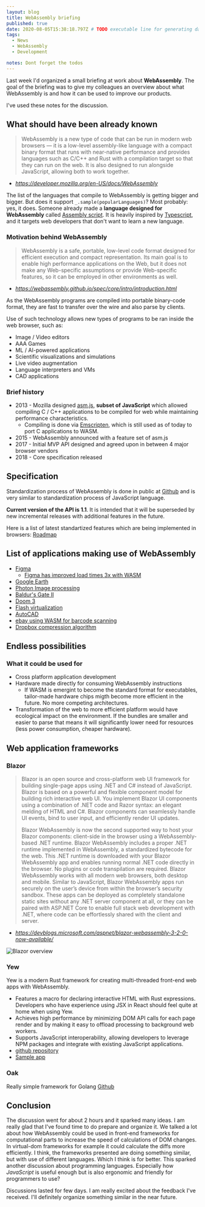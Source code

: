 ```yaml
---
layout: blog
title: WebAssembly briefing
published: true
date: 2020-08-05T15:38:18.797Z # TODO executable line for generating date
tags:
  - News
  - WebAssembly
  - Development

notes: Dont forget the todos
---
```


Last week I'd organized a small briefing at work about **WebAssembly**. The goal of the briefing was to give my colleagues an overview about what WebAssembly is and how it can be used to improve our products.

I've used these notes for the discussion.

## What should have been already known

> WebAssembly is a new type of code that can be run in modern web browsers — it is a low-level assembly-like language with a compact binary format that runs with near-native performance and provides languages such as C/C++ and Rust with a compilation target so that they can run on the web. It is also designed to run alongside JavaScript, allowing both to work together.

- _https://developer.mozilla.org/en-US/docs/WebAssembly_

The list of the languages that compile to WebAssembly is getting bigger and bigger. But does it support `_.sample(popularLanguages)`? Most probably: yes, it does. Someone already made a **language designed for WebAssembly** called [Assembly script](https://www.assemblyscript.org/). 
It is heavily inspired by [Typescript](https://www.typescriptlang.org/), and it targets web developers that don't want to learn a new language.

### Motivation behind WebAssembly

> WebAssembly is a safe, portable, low-level code format designed for efficient execution and compact representation. Its main goal is to enable high performance applications on the Web, but it does not make any Web-specific assumptions or provide Web-specific features, so it can be employed in other environments as well.

- _https://webassembly.github.io/spec/core/intro/introduction.html_

As the WebAssembly programs are compiled into portable binary-code format, they are fast to transfer over the wire and also parse by clients.

Use of such technology allows new types of programs to be ran inside the web browser, such as:

- Image / Video editors
- AAA Games
- ML / AI-powered applications
- Scientific visualizations and simulations
- Live video augmentation
- Language interpreters and VMs
- CAD applications

### Brief history

- 2013 - Mozilla designed [asm.js](http://asmjs.org/), **subset of JavaScript** which allowed compiling C / C++ applications to be compiled for web while maintaining performance characteristics. 
  - Compiling is done via [Emscripten](https://emscripten.org), which is still used as of today to port C applications to WASM.
- 2015 - WebAssembly announced with a feature set of asm.js
- 2017 - Initial MVP API designed and agreed upon in between 4 major browser vendors
- 2018 - Core specification released


## Specification

Standardization process of WebAssembly is done in public at [Github](https://github.com/WebAssembly/meetings/blob/master/process/phases.md) and is very similar to standardization process of JavaScript language.

**Current version of the API is 1.1**. It is intended that it will be superseded by new incremental releases with additional features in the future.

Here is a list of latest standartized features which are being implemented in browsers: [Roadmap](https://webassembly.org/roadmap/)

## List of applications making use of WebAssembly

- [Figma](https://medium.com/figma-design/webassembly-cut-figmas-load-time-by-3x-76f3f2395164)
  - [Figma has improved load times 3x with WASM](https://medium.com/figma-design/webassembly-cut-figmas-load-time-by-3x-76f3f2395164)
- [Google Earth](https://medium.com/google-earth/google-earth-comes-to-more-browsers-thanks-to-webassembly-1877d95810d6)
- [Photon Image processing](https://silvia-odwyer.github.io/photon/)
- [Baldur's Gate II](https://personal-1094.web.app/gemrb.html)
- [Doom 3](http://wasm.continuation-labs.com/d3demo/)
- [Flash virtualization](https://medium.com/leaningtech/running-flash-in-webassembly-using-cheerpx-an-update-d500b6fbc44e)
- [AutoCAD](https://www.autodesk.com/products/autocad-web-app/overview?linkId=68719474&plc=ACDIST&term=1-YEAR&support=ADVANCED&quantity=1)
- [ebay using WASM for barcode scanning](https://tech.ebayinc.com/engineering/webassembly-at-ebay-a-real-world-use-case/?utm_source=twitter&utm_medium=Social&utm_campaign=AddThisWidget#.XOhbJgZV6Nw.twitter)
- [Dropbox compression algorithm](https://blogs.dropbox.com/tech/2018/06/building-better-compression-together-with-divans/)


## Endless possibilities

### What it could be used for

- Cross platform application development
- Hardware made directly for consuming WebAssembly instructions
  - If WASM is emergint to become the standard format for executables, tailor-made hardware chips migth become more efficient in the future. No more competing architectures.
- Transformation of the web to more efficient platform would have ecological impact on the environment. If the bundles are smaller and easier to parse that means it will significantly lower need for resources (less power consumption, cheaper hardware).


## Web application frameworks

### Blazor

> Blazor is an open source and cross-platform web UI framework for building single-page apps using .NET and C# instead of JavaScript.
> Blazor is based on a powerful and flexible component model for building rich interactive web UI.
> You implement Blazor UI components using a combination of .NET code and Razor syntax: an elegant melding of HTML and C#. Blazor components can seamlessly handle UI events, bind to user input, and efficiently render UI updates.
> 
> Blazor WebAssembly is now the second supported way to host your Blazor components: client-side in the browser using a WebAssembly-based .NET runtime. Blazor WebAssembly includes a proper .NET runtime implemented in WebAssembly, a standardized bytecode for the web. This .NET runtime is downloaded with your Blazor WebAssembly app and enables running normal .NET code directly in the browser. No plugins or code transpilation are required. Blazor WebAssembly works with all modern web browsers, both desktop and mobile. Similar to JavaScript, Blazor WebAssembly apps run securely on the user’s device from within the browser’s security sandbox. These apps can be deployed as completely standalone static sites without any .NET server component at all, or they can be paired with ASP.NET Core to enable full stack web development with .NET, where code can be effortlessly shared with the client and server.

- _https://devblogs.microsoft.com/aspnet/blazor-webassembly-3-2-0-now-available/_

![Blazor overview](https://external-content.duckduckgo.com/iu/?u=https%3A%2F%2Fimage.slidesharecdn.com%2Fskackovwasm-net-fwdaysimproved-180418134149%2F95%2Foleksandr-skachkov-running-in-your-web-browser-with-webassembly-44-638.jpg%3Fcb%3D1524058963&f=1&nofb=1)

### Yew

Yew is a modern Rust framework for creating multi-threaded front-end web apps with WebAssembly.

- Features a macro for declaring interactive HTML with Rust expressions. Developers who have experience using JSX in React should feel quite at home when using Yew.
- Achieves high performance by minimizing DOM API calls for each page render and by making it easy to offload processing to background web workers.
- Supports JavaScript interoperability, allowing developers to leverage NPM packages and integrate with existing JavaScript applications.
- [github repository](https://github.com/yewstack/yew)
- [Sample app](https://yew.rs/docs/getting-started/build-a-sample-app)

### Oak

Really simple framework for Golang [Github](https://github.com/elliotforbes/go-webassembly-framework)

## Conclusion

The discussion went for about 2 hours and it sparked many ideas. I am really glad that I've found time to do prepare and organize it.
We talked a lot about how WebAssembly could be used in front-end frameworks for computational parts to increase the speed of calculations of DOM changes. In virtual-dom frameworks for example it could calculate the diffs more efficiently.
I think, the frameworks presented are doing something similar, but with use of different languages. Which I think is for better. This sparked another discussion about programming languages. Especially how _JavaScript_ is useful enough but is also ergonomic and friendly for programmers to use?

Discussions lasted for few days. I am really excited about the feedback I've received. I'll definitely organize something similar in the near future.
